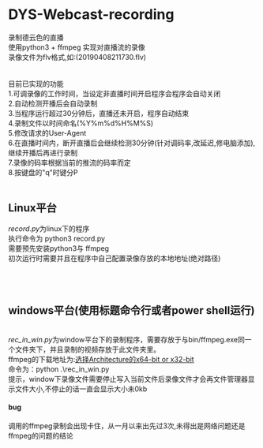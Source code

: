 # DYS-Webcast-recording
录制德云色的直播
<br>
使用python3 + ffmpeg 实现对直播流的录像
<br>
录像文件为flv格式,如:(20190408211730.flv)
<br><br><br>
目前已实现的功能
<br>
1.可调录像的工作时间，当设定非直播时间开启程序会程序会自动关闭
<br>
2.自动检测开播后会自动录制
<br>
3.当程序运行超过30分钟后，直播还未开启，程序自动结束
<br>
4.录制文件以时间命名(%Y%m%d%H%M%S)
<br>
5.修改请求的User-Agent
<br>
6.在直播时间内，断开直播后会继续检测30分钟(针对调码率,改延迟,修电脑添加),继续开播后再进行录制
<br>
7.录像的码率根据当前的推流的码率而定
<br>
8.按键盘的"q"时键分P
<br>
<br>
<h2>Linux平台</h2>
<i>record.py</i>为linux下的程序 
<br>执行命令为 python3 record.py
<br>
需要预先安装python3与 ffmpeg
<br>
初次运行时需要并且在程序中自己配置录像存放的本地地址(绝对路径)
<br><br><br><br>
<h2>windows平台(使用标题命令行或者power shell运行)</h2>
<br>
<i>rec_in_win.py</i>为window平台下的录制程序，需要存放于与bin/ffmpeg.exe同一个文件夹下，并且录制的视频存放于此文件夹里。
<br>
ffmpeg的下载地址为:<a href="https://ffmpeg.zeranoe.com/builds/">选择Architecture的x64-bit or x32-bit</a>
<br>
命令为：python .\rec_in_win.py
<br>
提示，window下录像文件需要停止写入当前文件后录像文件才会再文件管理器显示文件大小,不停止的话一直会显示大小未0kb

<h4>bug</h4>
调用的ffmpeg录制会出现卡住，从一月以来出先过3次,未得出是网络问题还是ffmpeg的问题的结论

